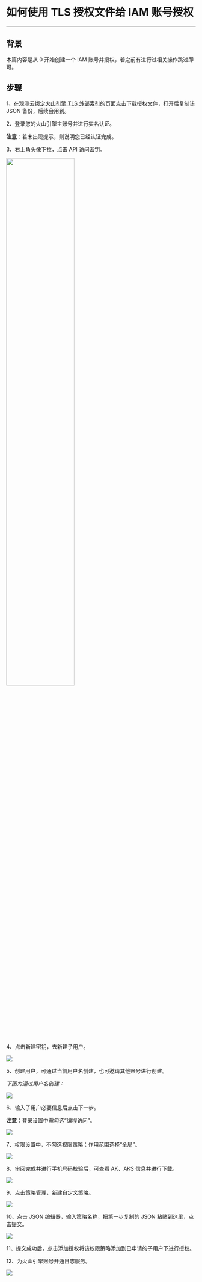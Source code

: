 # 如何使用 TLS 授权文件给 lAM 账号授权
---

## 背景

本篇内容是从 0 开始创建一个 lAM 账号并授权，若之前有进行过相关操作跳过即可。

## 步骤

1、在观测云[绑定火山引擎 TLS 外部索引](./multi-index/tls.md)的页面点击下载授权文件，打开后复制该 JSON 备份，后续会用到。

2、登录您的火山引擎主账号并进行实名认证。

**注意**：若未出现提示，则说明您已经认证完成。

3、右上角头像下拉，点击 API 访问密钥。

<img src="../img/api.png" width="60%" >

4、点击新建密钥，去新建子用户。

![](img/new-user.png)

5、创建用户，可通过当前用户名创建，也可邀请其他账号进行创建。

*下图为通过用户名创建：*

![](img/via-name.png)

6、输入子用户必要信息后点击下一步。

**注意**：登录设置中需勾选“编程访问”。

![](img/next.png)

7、权限设置中，不勾选权限策略；作用范围选择“全局”。

![](img/all.png)

8、审阅完成并进行手机号码校验后，可查看 AK、AKS 信息并进行下载。

![](img/download.png)

9、点击策略管理，新建自定义策略。

![](img/strategy.png)

10、点击 JSON 编辑器，输入策略名称，把第一步复制的 JSON 粘贴到这里，点击提交。

![](img/json-tls.png)

11、提交成功后，点击添加授权将该权限策略添加到已申请的子用户下进行授权。

12、为火山引擎账号开通日志服务。

![](img/open.png)
